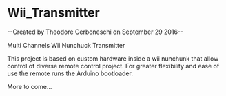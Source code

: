 # Wii_Transmitter

--Created by Theodore Cerboneschi on September 29 2016--

Multi Channels Wii Nunchuck Transmitter

This project is based on custom hardware inside a wii nunchunk that allow control of diverse remote control project. For greater flexibility and ease of use the remote runs the Arduino bootloader.

More to come...
